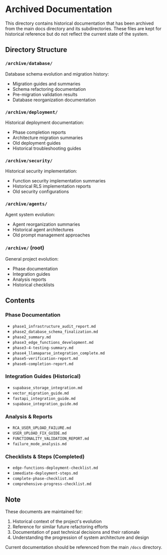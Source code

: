 # Archived Documentation

This directory contains historical documentation that has been archived from the main docs directory and its subdirectories. These files are kept for historical reference but do not reflect the current state of the system.

## Directory Structure

### `/archive/database/`
Database schema evolution and migration history:
- Migration guides and summaries
- Schema refactoring documentation
- Pre-migration validation results
- Database reorganization documentation

### `/archive/deployment/`
Historical deployment documentation:
- Phase completion reports
- Architecture migration summaries
- Old deployment guides
- Historical troubleshooting guides

### `/archive/security/`
Historical security implementation:
- Function security implementation summaries
- Historical RLS implementation reports
- Old security configurations

### `/archive/agents/`
Agent system evolution:
- Agent reorganization summaries
- Historical agent architectures
- Old prompt management approaches

### `/archive/` (root)
General project evolution:
- Phase documentation
- Integration guides
- Analysis reports
- Historical checklists

## Contents

### Phase Documentation
- `phase1_infrastructure_audit_report.md`
- `phase2_database_schema_finalization.md`
- `phase2_summary.md`
- `phase3_edge_functions_development.md`
- `phase3-4-testing-summary.md`
- `phase4_llamaparse_integration_complete.md`
- `phase5-verification-report.md`
- `phase6-completion-report.md`

### Integration Guides (Historical)
- `supabase_storage_integration.md`
- `vector_migration_guide.md`
- `fastapi_integration_guide.md`
- `supabase_integration_guide.md`

### Analysis & Reports
- `RCA_USER_UPLOAD_FAILURE.md`
- `USER_UPLOAD_FIX_GUIDE.md`
- `FUNCTIONALITY_VALIDATION_REPORT.md`
- `failure_mode_analysis.md`

### Checklists & Steps (Completed)
- `edge-functions-deployment-checklist.md`
- `immediate-deployment-steps.md`
- `complete-phase-checklist.md`
- `comprehensive-progress-checklist.md`

## Note
These documents are maintained for:
1. Historical context of the project's evolution
2. Reference for similar future refactoring efforts
3. Documentation of past technical decisions and their rationale
4. Understanding the progression of system architecture and design

Current documentation should be referenced from the main `/docs` directory. 
